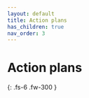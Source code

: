 ```yaml
---
layout: default
title: Action plans
has_children: true
nav_order: 3
---
```


# Action plans



{: .fs-6 .fw-300 }

